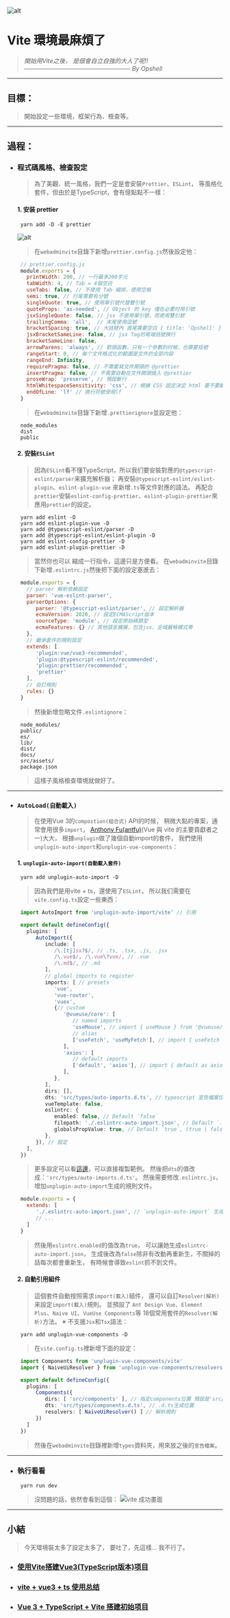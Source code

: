 ![alt](https://)

# Vite 環境最麻煩了
> *開始用Vite之後，*
> *是個會自立自強的大人了呢!!*
> *───────────────────────── By Opshell*

---
## 目標：
> 開始設定一些環境，框架行為、檢查等。

---
## 過程：
- ### 程式碼風格、檢查設定
   > 為了美觀、統一風格，我們一定是會安裝`Prettier`、`ESLint`，
   > 等風格化套件，但由於是TypeScript，會有億點點不一樣：

   #### 1. 安装 prettier
   ```shell
    yarn add -D -E prettier
   ```
   ![alt](https://)

   > 在`webadminvite`目錄下新增`prettier.config.js`然後設定他：
   ```javascript
    // prettier.config.js
    module.exports = {
      printWidth: 200, // 一行最多200字元
      tabWidth: 4, // Tab = 4個空白
      useTabs: false, // 不使用 Tab 縮排，使用空格
      semi: true, // 行尾需要有分號
      singleQuote: true, // 使用單引號代替雙引號
      quoteProps: 'as-needed', // Object 的 key 僅在必要时用引號
      jsxSingleQuote: false, // jsx 不使用單引號，而使用雙引號
      trailingComma: 'all',  // 末尾使用逗號
      bracketSpacing: true, // 大括號內 首尾需要空白 { title: 'Opshell' }
      jsxBracketSameLine: false, // jsx Tag的尾端括號换行
      bracketSameLine: false,
      arrowParens: 'always', // 箭頭函數，只有一个參數的时候，也需要括號
      rangeStart: 0, // 每个文件格式化的範圍是文件的全部内容
      rangeEnd: Infinity,
      requirePragma: false, // 不需要寫文件開頭的 @prettier
      insertPragma: false, // 不需要自動在文件開頭插入 @prettier
      proseWrap: 'preserve', // 預設斷行
      htmlWhitespaceSensitivity: 'css', // 根據 CSS 設定決定 html 要不要斷行
      endOfLine: 'lf' // 換行符號使用lf
    }
   ```
   > 在`webadminvite`目錄下新增`.prettierignore`並設定他：
   ```
    node_modules
    dist
    public
   ```

   #### 2. 安裝`ESLint`
   > 因為`ESLint`看不懂TypeScript，所以我们要安裝對應的`@typescript-eslint/parser`来擴充解析器；
   > 再安裝`@typescript-eslint/eslint-plugin`、`eslint-plugin-vue` 來新增`.ts`等文件對應的語法。
   > 再配合`prettier`安裝`eslint-config-prettier`、`eslint-plugin-prettier`來應用`prettier`的設定。
   ```shell
    yarn add eslint -D
    yarn add eslint-plugin-vue -D
    yarn add @typescript-eslint/parser -D
    yarn add @typescript-eslint/eslint-plugin -D
    yarn add eslint-config-prettier -D
    yarn add eslint-plugin-prettier -D
   ```
   > 當然你也可以 縮成一行指令，這邊只是方便看。
   > 在`webadminvite`目錄下新增`.eslintrc.js`然後把下面的設定塞進去：
   ```javascript
    module.exports = {
      // parser 解析依賴設定
      parser: 'vue-eslint-parser',
      parserOptions: {
         parser: '@typescript-eslint/parser', // 設定解析器
         ecmaVersion: 2020, // 設定ECMAScript版本
         sourceType: 'module', // 設定原始碼類型
         ecmaFeatures: {} // 其他語言擴展，包含jsx、全域嚴格模式等
      },
      // 繼承套件的規則設定
      extends: [
         'plugin:vue/vue3-recommended',
         'plugin:@typescript-eslint/recommended',
         'plugin:prettier/recommended',
         'prettier'
      ],
      // 自訂規則
      rules: {}
    }
   ```
   > 然後新增忽略文件`.eslintignore`：
   ```
    node_modules/
    public/
    es/
    lib/
    dist/
    docs/
    src/assets/
    package.json
   ```
   > 這樣子風格檢查環境就做好了。

---
- ### `AutoLoad(自動載入)`
   > 在使用Vue 3的`compostion(組合式)` API的时候，
   > 稍微大點的專案，通常會用很多`import`，
   > [Anthony Fu(antfu)](https://github.com/antfu)(Vue 與 vite 的主要貢獻者之一)大大，
   > 根據`unplugin`做了幾個自動import的套件，
   > 我們使用`unplugin-auto-import`和`unplugin-vue-components`：

   #### 1. `unplugin-auto-import(自動載入套件)`
   ```
    yarn add unplugin-auto-import -D
   ```
   > 因為我們是用vite + ts，還使用了`ESLint`，
   > 所以我们需要在`vite.config.ts`設定一些東西：
   ```typescript
    import AutoImport from 'unplugin-auto-import/vite' // 引用

    export default defineConfig({
      plugins: [
         AutoImport({
            include: [
               /\.[tj]sx?$/, // .ts, .tsx, .js, .jsx
               /\.vue$/, /\.vue\?vue/, // .vue
               /\.md$/, // .md
            ],
            // global imports to register
            imports: [ // presets
               'vue',
               'vue-router',
               'vuex',
               {// custom
                  '@vueuse/core': [
                     // named imports
                     'useMouse', // import { useMouse } from '@vueuse/core',
                     // alias
                     ['useFetch', 'useMyFetch'], // import { useFetch as useMyFetch } from '@vueuse/core',
                  ],
                  'axios': [
                     // default imports
                     ['default', 'axios'], // import { default as axios } from 'axios',
                  ],
               },
            ],
            dirs: [],
            dts: 'src/types/auto-imports.d.ts', // typescript 宣告檔案位置
            vueTemplate: false,
            eslintrc: {
               enabled: false, // Default `false`
               filepath: './.eslintrc-auto-import.json', // Default `./.eslintrc-auto-import.json`
               globalsPropValue: true, // Default `true`, (true | false | 'readonly' | 'readable' | 'writable' | 'writeable')
            },
         }), // 設定
      ],
    })
   ```
   > 更多設定可以看[這邊](https://github.com/antfu/unplugin-auto-import)，可以直接複製範例。
   > 然後把`dts`的值改成：`'src/types/auto-imports.d.ts'`。
   > 然後需要修改`.eslintrc.js`，增加`unplugin-auto-import`生成的規則文件。
   ```javascript
    module.exports = {
      extends: [
         './.eslintrc-auto-import.json', // `unplugin-auto-import` 生成的規則設定
         // ...
      ]
    }
   ```
   > 然後用`eslintrc.enabled`的值改為`true`，
   > 可以讓她生成`eslintrc-auto-import.json`，
   > 生成後改為`false`除非有改動再重新生，不關掉的話每次都會重新生，
   > 有時候會導致`eslint`抓不到文件。

   #### 2. 自動引用組件
   > 這個套件自動按照需求`import(載入)`組件，
   > 還可以自訂`Resolver(解析)`来設定`import(載入)`規則。
   > 並預設了 `Ant Design Vue`、`Element Plus`、`Naive UI`、`VueUse Components`等
   > 18個常用套件的`Resolver(解析)`方法。
   > ※ 不支援`Jsx`和`Tsx`語法：
   ```shell
    yarn add unplugin-vue-components -D
   ```

   > 在`vite.config.ts`裡新增下面的設定：
   ```typescript
    import Components from 'unplugin-vue-components/vite'
    import { NaiveUiResolver } from 'unplugin-vue-components/resolvers'

    export default defineConfig({
      plugins: [
         Components({
            dirs: [ 'src/components' ], // 指定components位置 預設是'src/components'
            dts: 'src/types/components.d.ts', // .d.ts生成位置
            resolvers: [ NaiveUiResolver() ] // 解析規則
         })
      ]
    })
   ```
   > 然後在`webadminvite`目錄裡新增`types`資料夾，用來放之後的`宣告檔案`。

---
- ### 執行看看
   ```shell
    yarn run dev
   ```
   > 沒問題的話，依然會看到這個：
   ![vite 成功畫面](https://ithelp.ithome.com.tw/upload/images/20220920/20109918xKJxxoPWAV.png)

---
## 小結
> 今天環境裝太多了設定太多了，
> 要吐了，先這樣... 我不行了。


- ### [使用Vite搭建Vue3(TypeScript版本)项目](https://www.jianshu.com/p/2d1b6c28e9ac)
- ### [vite + vue3 + ts 使用总结](https://segmentfault.com/a/1190000041296321)
- ### [Vue 3 + TypeScript + Vite 搭建初始项目](https://juejin.cn/post/7051565418460217375)